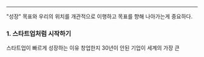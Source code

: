 
---

"성장" 목표와 우리의 위치를 개관적으로 이행하고 목표를 향해 나아가는게 중요하다.
### 1. 스타트업처럼 시작하기

스타트업이 빠르게 성장하는 이유 창업한지 30년이 안된 기업이 세계의 가장 큰 